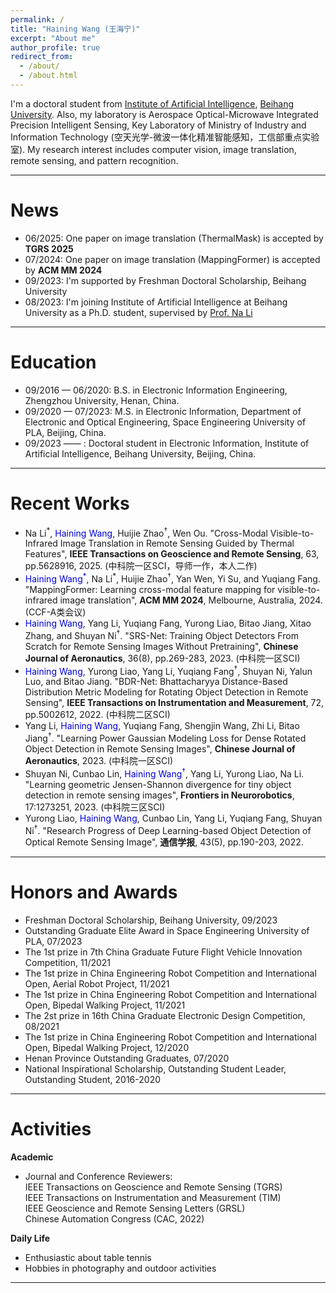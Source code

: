```yaml
---
permalink: /
title: "Haining Wang (王海宁)"
excerpt: "About me"
author_profile: true
redirect_from: 
  - /about/
  - /about.html
---
```



I'm a doctoral student from [Institute of Artificial Intelligence](https://iai.buaa.edu.cn/), [Beihang University](https://www.buaa.edu.cn/). Also, my laboratory is Aerospace Optical-Microwave Integrated Precision Intelligent Sensing, Key Laboratory of Ministry of Industry and Information Technology (空天光学-微波一体化精准智能感知，工信部重点实验室). My research interest includes computer vision, image translation, remote sensing, and pattern recognition.

<hr>

News
======
* 06/2025: One paper on image translation (ThermalMask) is accepted by <b>TGRS 2025</b>
* 07/2024: One paper on image translation (MappingFormer) is accepted by <b>ACM MM 2024</b>
* 09/2023: I'm supported by Freshman Doctoral Scholarship, Beihang University
* 08/2023: I'm joining Institute of Artificial Intelligence at Beihang University as a Ph.D. student, supervised by [Prof. Na Li](https://iai.buaa.edu.cn/info/1013/1035.htm)

<hr>

Education
======
* 09/2016 — 06/2020: B.S. in Electronic Information Engineering, Zhengzhou University, Henan, China.   
* 09/2020 — 07/2023: M.S. in Electronic Information, Department of Electronic and Optical Engineering, Space Engineering University of PLA, Beijing, China.
* 09/2023 —— : Doctoral student in Electronic Information, Institute of Artificial Intelligence, Beihang University, Beijing, China.

<hr>

Recent Works
======
* <div class="paper">Na Li<sup>*</sup>, <font color="#0000dd">Haining Wang</font>, Huijie Zhao<sup>†</sup>, Wen Ou. "Cross-Modal Visible-to-Infrared Image Translation in Remote Sensing Guided by Thermal Features", <b>IEEE Transactions on Geoscience and Remote Sensing</b>, 63, pp.5628916, 2025. (中科院一区SCI，导师一作，本人二作)

* <div class="paper"><font color="#0000dd">Haining Wang<sup>*</sup></font>, Na Li<sup>*</sup>, Huijie Zhao<sup>†</sup>, Yan Wen, Yi Su, and Yuqiang Fang. "MappingFormer: Learning cross-modal feature mapping for visible-to-infrared image translation", <b>ACM MM 2024</b>, Melbourne, Australia, 2024. (CCF-A类会议)

* <div class="paper"><font color="#0000dd">Haining Wang</font>, Yang Li, Yuqiang Fang, Yurong Liao, Bitao Jiang, Xitao Zhang, and Shuyan Ni<sup>†</sup>. "SRS-Net: Training Object Detectors From Scratch for Remote Sensing Images Without Pretraining", <b>Chinese Journal of Aeronautics</b>, 36(8), pp.269-283, 2023. (中科院一区SCI)</div>

* <div class="paper"><font color="#0000dd">Haining Wang</font>, Yurong Liao, Yang Li, Yuqiang Fang<sup>†</sup>, Shuyan Ni, Yalun Luo, and Bitao Jiang. "BDR-Net: Bhattacharyya Distance-Based Distribution Metric Modeling for Rotating Object Detection in Remote Sensing", <b>IEEE Transactions on Instrumentation and Measurement</b>, 72, pp.5002612, 2022. (中科院二区SCI)</div>

* <div class="paper">Yang Li, <font color="#0000dd">Haining Wang</font>, Yuqiang Fang, Shengjin Wang, Zhi Li, Bitao Jiang<sup>†</sup>. "Learning Power Gaussian Modeling Loss for Dense Rotated Object Detection in Remote Sensing Images", <b>Chinese Journal of Aeronautics</b>, 2023. (中科院一区SCI)</div>

* <div class="paper">Shuyan Ni, Cunbao Lin, <font color="#0000dd">Haining Wang<sup>†</sup></font>, Yang Li, Yurong Liao, Na Li. "Learning geometric Jensen-Shannon divergence for tiny object detection in remote sensing images", <b>Frontiers in Neurorobotics</b>, 17:1273251, 2023. (中科院三区SCI)</div>

* <div class="paper">Yurong Liao, <font color="#0000dd">Haining Wang</font>, Cunbao Lin, Yang Li, Yuqiang Fang, Shuyan Ni<sup>†</sup>. "Research Progress of Deep Learning-based Object Detection of Optical Remote Sensing Image", <b>通信学报</b>, 43(5), pp.190-203, 2022. </div>

<hr>

Honors and Awards
======
* Freshman Doctoral Scholarship, Beihang University, 09/2023
* Outstanding Graduate Elite Award in Space Engineering University of PLA, 07/2023
* The 1st prize in 7th China Graduate Future Flight Vehicle Innovation Competition, 11/2021
* The 1st prize in China Engineering Robot Competition and International Open, Aerial Robot Project, 11/2021
* The 1st prize in China Engineering Robot Competition and International Open, Bipedal Walking Project, 11/2021
* The 2st prize in 16th China Graduate Electronic Design Competition, 08/2021
* The 1st prize in China Engineering Robot Competition and International Open, Bipedal Walking Project, 12/2020
* Henan Province Outstanding Graduates, 07/2020
* National Inspirational Scholarship, Outstanding Student Leader, Outstanding Student, 2016-2020

<hr>

Activities
======

**Academic**

* Journal and Conference Reviewers:
  <br>IEEE Transactions on Geoscience and Remote Sensing (TGRS)
  <br>IEEE Transactions on Instrumentation and Measurement (TIM)
  <br>IEEE Geoscience and Remote Sensing Letters (GRSL)
  <br>Chinese Automation Congress (CAC, 2022)

**Daily Life**

* Enthusiastic about table tennis
* Hobbies in photography and outdoor activities
  
<hr>

<script type='text/javascript' id='clustrmaps' src='//cdn.clustrmaps.com/map_v2.js?cl=cce8a7&w=380&t=tt&d=Knfyykk6NbOJElVzYVVL3Ty7kip_YCSCAej2_hH4FfY&co=81b7dd&cmo=29e05a&cmn=c1596d&ct=ffffff'></script>
